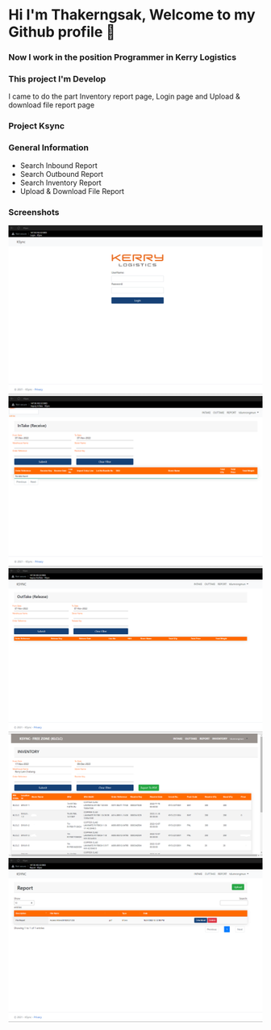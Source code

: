 # Hi I'm Thakerngsak, Welcome to my Github profile 👋

### Now I work in the position Programmer in Kerry Logistics 

### This project I'm Develop  
I came to do the part  Inventory report page, Login page and Upload & download file report page 
### Project Ksync

### General Information
- Search Inbound Report
- Search Outbound Report 
- Search Inventory Report
- Upload & Download File Report 
### Screenshots
![Employee data](Img/login.png?raw=true "Login")
![Employee data](Img/intake.png?raw=true "Intake")
![Employee data](Img/out.png?raw=true "Outtake")
![Employee data](Img/Inventory.png?raw=true "Inventory")
![Employee data](Img/re.png?raw=true "Report")
<!--
**thakerngsakdd/thakerngsakdd** is a ✨ _special_ ✨ repository because its `README.md` (this file) appears on your GitHub profile.

Here are some ideas to get you started:

- 🔭 I’m currently working on ...
- 🌱 I’m currently learning ...
- 👯 I’m looking to collaborate on ...
- 🤔 I’m looking for help with ...
- 💬 Ask me about ...
- 📫 How to reach me: ...
- 😄 Pronouns: ...
- ⚡ Fun fact: ...
-->
